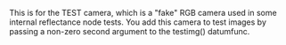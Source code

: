 This is for the TEST camera, which is a "fake" RGB camera used in
some internal reflectance node tests. You add this camera to test
images by passing a non-zero second argument to the testimg() datumfunc.

